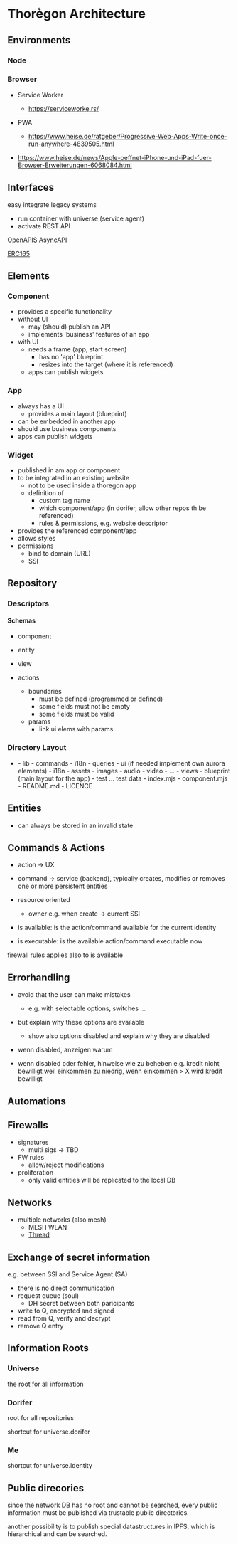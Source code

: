 Thore͛gon Architecture
=====================

## Environments

### Node 

### Browser

- Service Worker
    - https://serviceworke.rs/

- PWA
    - https://www.heise.de/ratgeber/Progressive-Web-Apps-Write-once-run-anywhere-4839505.html
- https://www.heise.de/news/Apple-oeffnet-iPhone-und-iPad-fuer-Browser-Erweiterungen-6068084.html

## Interfaces

easy integrate legacy systems 
- run container with universe (service agent)
- activate REST API

[OpenAPIS](https://www.openapis.org/)
[AsyncAPI](https://www.asyncapi.com/)

[ERC165](https://medium.com/coinmonks/ethereum-standard-erc165-explained-63b54ca0d273)

## Elements

### Component

- provides a specific functionality
- without UI
    - may (should) publish an API 
    - implements 'business' features of an app
- with UI
    - needs a frame (app, start screen)
        - has no 'app' blueprint
        - resizes into the target (where it is referenced)
    - apps can publish widgets

### App

- always has a UI
    - provides a main layout (blueprint)
- can be embedded in another app
- should use business components
- apps can publish widgets

### Widget

- published in am app or component
- to be integrated in an existing website
    - not to be used inside a thoregon app
    - definition of   
        - custom tag name
        - which component/app (in dorifer, allow other repos th be referenced)
        - rules & permissions, e.g. website descriptor
- provides the referenced component/app
- allows styles 
- permissions
    - bind to domain (URL)
    - SSI

## Repository

### Descriptors

#### Schemas

- component
- entity
- view

- actions
    - boundaries
        - must be defined (programmed or defined)
        - some fields must not be empty
        - some fields must be valid
    - params
        - link ui elems with params

### Directory Layout

- <component-name>
    - lib
        - commands
        - i18n
        - queries
    - ui (if needed implement own aurora elements)
        - i18n
        - assets
            - images
            - audio
            - video
            - ...
        - views
            - blueprint (main layout for the app)
    - test ... test data
    - index.mjs
    - component.mjs
    - README.md
    - LICENCE

## Entities

- can always be stored in an invalid state

## Commands & Actions

- action  -> UX
- command -> service (backend), typically creates, modifies or removes one or more persistent entities
- resource oriented
    - owner e.g. when create -> current SSI

- is available: is the action/command available for the current identity
- is executable: is the available action/command executable now

firewall rules applies also to is available

## Errorhandling

- avoid that the user can make mistakes
    - e.g. with selectable options, switches ...
- but explain why these options are available
    - show also options disabled and explain why they are disabled

- wenn disabled, anzeigen warum
- wenn disabled oder fehler, hinweise wie zu beheben
e.g. kredit nicht bewilligt weil einkommen zu niedrig, wenn einkommen > X wird kredit bewilligt

## Automations

## Firewalls

- signatures
    - multi sigs -> TBD
- FW rules
    - allow/reject modifications
- proliferation
    - only valid entities will be replicated to the local DB 
    

## Networks

- multiple networks (also mesh)
    - MESH WLAN
    - [Thread](https://www.heise.de/hintergrund/Smart-Home-Das-Funkprotokoll-Thread-im-ersten-Praxistest-6049222.html)


## Exchange of secret information
e.g. between SSI and Service Agent (SA)

- there is no direct communication 
- request queue (soul)
    - DH secret between both paricipants
- write to Q, encrypted and signed
- read from Q, verify and decrypt
- remove Q entry

## Information Roots

### Universe

the root for all information

### Dorifer

root for all repositories

shortcut for universe.dorifer

### Me

shortcut for universe.identity

## Public direcories

since the network DB has no root and cannot be searched, every
public information must be published via trustable public directories.

another possibility is to publish special datastructures in IPFS, which is
hierarchical and can be searched.
